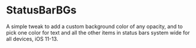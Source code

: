 # StatusBarBGs
A simple tweak to add a custom background color of any opacity, and to pick one color for text and all the other items in status bars system wide for all devices, iOS 11-13.
